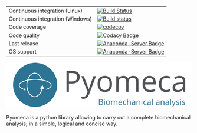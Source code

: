 |                                  |                                                                                                                                                                                                                                                              |
|----------------------------------|--------------------------------------------------------------------------------------------------------------------------------------------------------------------------------------------------------------------------------------------------------------|
| Continuous integration (Linux)   | [![Build Status](https://travis-ci.org/pyomeca/pyomeca.svg?branch=travis)](https://travis-ci.org/pyomeca/pyomeca)                                                                                                                                            |
| Continuous integration (Windows) | [![Build status](https://ci.appveyor.com/api/projects/status/c988kaow6dbac3lk?svg=true)](https://ci.appveyor.com/project/romainmartinez/pyomeca)                                                                                                             |
| Code coverage                    | [![codecov](https://codecov.io/gh/pyomeca/pyomeca/branch/travis/graph/badge.svg)](https://codecov.io/gh/pyomeca/pyomeca)                                                                                                                                     |
| Code quality                     | [![Codacy Badge](https://api.codacy.com/project/badge/Grade/89e663b2541b4575bcccc37b63dfb462)](https://www.codacy.com/app/romainmartinez/pyomeca?utm_source=github.com&amp;utm_medium=referral&amp;utm_content=pyomeca/pyomeca&amp;utm_campaign=Badge_Grade) |
| Last release                     | [![Anaconda-Server Badge](https://anaconda.org/mrtnz/pyomeca/badges/latest_release_date.svg)](https://anaconda.org/mrtnz/pyomeca)                                                                                                                            |
| OS support                       | [![Anaconda-Server Badge](https://anaconda.org/mrtnz/pyomeca/badges/platforms.svg)](https://anaconda.org/mrtnz/pyomeca)                                                                                                                                      |

![Pyomeca](./docs/design/logo_plain.svg)

Pyomeca is a python library allowing to carry out a complete biomechanical analysis; in a simple, logical and concise way.